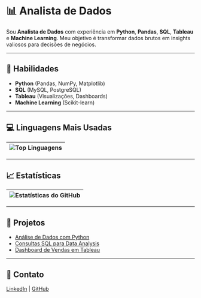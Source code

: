 # 📊 Analista de Dados

Sou **Analista de Dados** com experiência em **Python**, **Pandas**, **SQL**, **Tableau** e **Machine Learning**. Meu objetivo é transformar dados brutos em insights valiosos para decisões de negócios.

---

## 🚀 Habilidades

- **Python** (Pandas, NumPy, Matplotlib)
- **SQL** (MySQL, PostgreSQL)
- **Tableau** (Visualizações, Dashboards)
- **Machine Learning** (Scikit-learn)

---

## 💻 Linguagens Mais Usadas
| ![Top Linguagens](https://github-readme-stats.vercel.app/api/top-langs/?username=JeanAlexandreTI&layout=compact&hide=html,css,java) |
|:--:|  

---

## 📈 Estatísticas
| ![Estatísticas do GitHub](https://github-readme-stats.vercel.app/api?username=JeanAlexandreTI&show_icons=true&theme=radical) |
|:--:|  

---

## 📂 Projetos
- [Análise de Dados com Python](https://github.com/JeanAlexandreTI/analise-de-dados-python)
- [Consultas SQL para Data Analysis](https://github.com/JeanAlexandreTI/sql-queries-analysis)
- [Dashboard de Vendas em Tableau](https://github.com/JeanAlexandreTI/dashboard-vendas-tableau)

---

## 🔗 Contato

[LinkedIn](https://www.linkedin.com/in/jean-cabral-537969294/) | [GitHub](https://github.com/JeanAlexandreTI)
